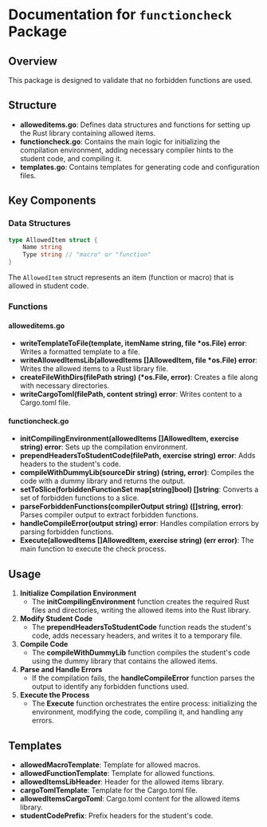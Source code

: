 # Documentation for `functioncheck` Package
## Overview
This package is designed to validate that no forbidden functions are used.

## Structure
* **alloweditems.go**: Defines data structures and functions for setting up the Rust library containing allowed items.
* **functioncheck.go**: Contains the main logic for initializing the compilation environment, adding necessary compiler hints to the student code, and compiling it.
* **templates.go**: Contains templates for generating code and configuration files.

## Key Components
### Data Structures
```go
type AllowedItem struct {
	Name string
	Type string // "macro" or "function"
}
```
The `AllowedItem` struct represents an item (function or macro) that is allowed in student code.

### Functions
#### alloweditems.go
* **writeTemplateToFile(template, itemName string, file \*os.File) error**: Writes a formatted template to a file.
* **writeAllowedItemsLib(allowedItems []AllowedItem, file \*os.File) error**: Writes the allowed items to a Rust library file.
* **createFileWithDirs(filePath string) (*os.File, error)**: Creates a file along with necessary directories.
* **writeCargoToml(filePath, content string) error**: Writes content to a Cargo.toml file.

#### functioncheck.go
* **initCompilingEnvironment(allowedItems []AllowedItem, exercise string) error**: Sets up the compilation environment.
* **prependHeadersToStudentCode(filePath, exercise string) error**: Adds headers to the student's code.
* **compileWithDummyLib(sourceDir string) (string, error)**: Compiles the code with a dummy library and returns the output.
* **setToSlice(forbiddenFunctionSet map[string]bool) []string**: Converts a set of forbidden functions to a slice.
* **parseForbiddenFunctions(compilerOutput string) ([]string, error)**: Parses compiler output to extract forbidden functions.
* **handleCompileError(output string) error**: Handles compilation errors by parsing forbidden functions.
* **Execute(allowedItems []AllowedItem, exercise string) (err error)**: The main function to execute the check process.

## Usage
1. **Initialize Compilation Environment**
	* The **initCompilingEnvironment** function creates the required Rust files and directories, writing the allowed items into the Rust library.
2. **Modify Student Code**
	* The **prependHeadersToStudentCode** function reads the student's code, adds necessary headers, and writes it to a temporary file.
3. **Compile Code**
	* The **compileWithDummyLib** function compiles the student's code using the dummy library that contains the allowed items.
4. **Parse and Handle Errors**
	* If the compilation fails, the **handleCompileError** function parses the output to identify any forbidden functions used.
5. **Execute the Process**
	* The **Execute** function orchestrates the entire process: initializing the environment, modifying the code, compiling it, and handling any errors.

## Templates
* **allowedMacroTemplate**: Template for allowed macros.
* **allowedFunctionTemplate**: Template for allowed functions.
* **allowedItemsLibHeader**: Header for the allowed items library.
* **cargoTomlTemplate**: Template for the Cargo.toml file.
* **allowedItemsCargoToml**: Cargo.toml content for the allowed items library.
* **studentCodePrefix**: Prefix headers for the student's code.
